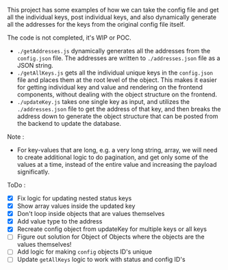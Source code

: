 This project has some examples of how we can take the config file and get all the individual keys, post individual keys, and also dynamically generate all the addresses for the keys from the original config file itself. 

The code is not completed, it's WIP or POC. 

- `./getAddresses.js` dynamically generates all the addresses from the `config.json` file. The addresses are written to `./addresses.json` file as a JSON string.
- `./getAllKeys.js` gets all the individual unique keys in the `config.json` file and places them at the root level of the object. This makes it easier for getting individual key and value and rendering on the frontend components, without dealing with the object structure on the frontend.
- `./updateKey.js` takes one single key as input, and utilizes the `./addresses.json` file to get the address of that key, and then breaks the address down to generate the object structure that can be posted from the backend to update the database. 

Note : 
- For key-values that are long, e.g. a very long string, array, we will need to create additional logic to do pagination, and get only some of the values at a time, instead of the entire value and increasing the payload significatly. 

ToDo : 
- [x] Fix logic for updating nested status keys
- [x] Show array values inside the updated key
- [x] Don't loop inside objects that are values themselves
- [x] Add value type to the address 
- [x] Recreate config object from updateKey for multiple keys or all keys
- [ ] Figure out solution for Object of Objects where the objects are the values themselves!
- [ ] Add logic for making `config` objects ID's unique
- [ ] Update `getAllKeys` logic to work with status and config ID's